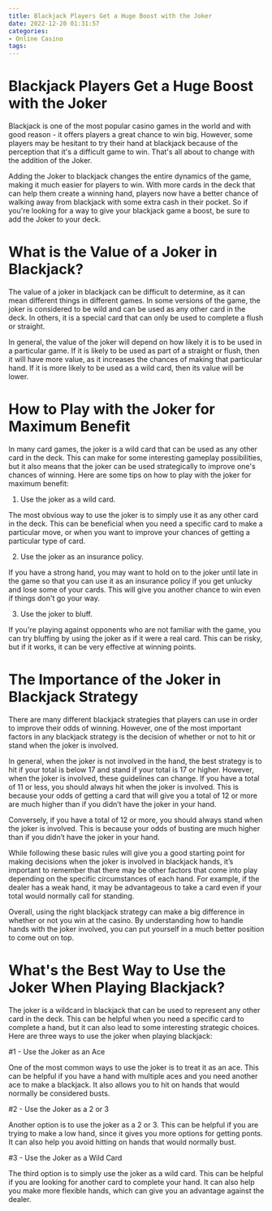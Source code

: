 ```yaml
---
title: Blackjack Players Get a Huge Boost with the Joker
date: 2022-12-20 01:31:57
categories:
- Online Casino
tags:
---
```



#  Blackjack Players Get a Huge Boost with the Joker

Blackjack is one of the most popular casino games in the world and with good reason - it offers players a great chance to win big. However, some players may be hesitant to try their hand at blackjack because of the perception that it's a difficult game to win. That's all about to change with the addition of the Joker.

Adding the Joker to blackjack changes the entire dynamics of the game, making it much easier for players to win. With more cards in the deck that can help them create a winning hand, players now have a better chance of walking away from blackjack with some extra cash in their pocket. So if you're looking for a way to give your blackjack game a boost, be sure to add the Joker to your deck.

#  What is the Value of a Joker in Blackjack?

The value of a joker in blackjack can be difficult to determine, as it can mean different things in different games. In some versions of the game, the joker is considered to be wild and can be used as any other card in the deck. In others, it is a special card that can only be used to complete a flush or straight.

In general, the value of the joker will depend on how likely it is to be used in a particular game. If it is likely to be used as part of a straight or flush, then it will have more value, as it increases the chances of making that particular hand. If it is more likely to be used as a wild card, then its value will be lower.

#  How to Play with the Joker for Maximum Benefit

In many card games, the joker is a wild card that can be used as any other card in the deck. This can make for some interesting gameplay possibilities, but it also means that the joker can be used strategically to improve one's chances of winning. Here are some tips on how to play with the joker for maximum benefit:

1. Use the joker as a wild card.

The most obvious way to use the joker is to simply use it as any other card in the deck. This can be beneficial when you need a specific card to make a particular move, or when you want to improve your chances of getting a particular type of card.

2. Use the joker as an insurance policy.

If you have a strong hand, you may want to hold on to the joker until late in the game so that you can use it as an insurance policy if you get unlucky and lose some of your cards. This will give you another chance to win even if things don't go your way.

3. Use the joker to bluff.

If you're playing against opponents who are not familiar with the game, you can try bluffing by using the joker as if it were a real card. This can be risky, but if it works, it can be very effective at winning points.

#  The Importance of the Joker in Blackjack Strategy

There are many different blackjack strategies that players can use in order to improve their odds of winning. However, one of the most important factors in any blackjack strategy is the decision of whether or not to hit or stand when the joker is involved.

In general, when the joker is not involved in the hand, the best strategy is to hit if your total is below 17 and stand if your total is 17 or higher. However, when the joker is involved, these guidelines can change. If you have a total of 11 or less, you should always hit when the joker is involved. This is because your odds of getting a card that will give you a total of 12 or more are much higher than if you didn’t have the joker in your hand.

Conversely, if you have a total of 12 or more, you should always stand when the joker is involved. This is because your odds of busting are much higher than if you didn’t have the joker in your hand.

While following these basic rules will give you a good starting point for making decisions when the joker is involved in blackjack hands, it’s important to remember that there may be other factors that come into play depending on the specific circumstances of each hand. For example, if the dealer has a weak hand, it may be advantageous to take a card even if your total would normally call for standing.

Overall, using the right blackjack strategy can make a big difference in whether or not you win at the casino. By understanding how to handle hands with the joker involved, you can put yourself in a much better position to come out on top.

#  What's the Best Way to Use the Joker When Playing Blackjack?

The joker is a wildcard in blackjack that can be used to represent any other card in the deck. This can be helpful when you need a specific card to complete a hand, but it can also lead to some interesting strategic choices. Here are three ways to use the joker when playing blackjack:

#1 - Use the Joker as an Ace

One of the most common ways to use the joker is to treat it as an ace. This can be helpful if you have a hand with multiple aces and you need another ace to make a blackjack. It also allows you to hit on hands that would normally be considered busts.

#2 - Use the Joker as a 2 or 3

Another option is to use the joker as a 2 or 3. This can be helpful if you are trying to make a low hand, since it gives you more options for getting ponts. It can also help you avoid hitting on hands that would normally bust.

#3 - Use the Joker as a Wild Card

The third option is to simply use the joker as a wild card. This can be helpful if you are looking for another card to complete your hand. It can also help you make more flexible hands, which can give you an advantage against the dealer.